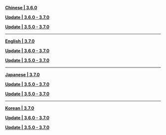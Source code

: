 **[Chinese | 3.6.0](https://autopatchcnws.yuanshen.com/client_app/download/pc_zip/20230513200250_hFVOC1wXPDVnzH87/Audio_Chinese_3.7.0.zip)**

**[Update | 3.6.0 - 3.7.0](https://autopatchcnws.yuanshen.com/client_app/update/hk4e_cn/18/zh-cn_3.6.0_3.7.0_hdiff_C2NJzhwt7iMx6I81.zip)**

**[Update | 3.5.0 - 3.7.0](https://autopatchcnws.yuanshen.com/client_app/update/hk4e_cn/18/zh-cn_3.5.0_3.7.0_hdiff_f3sMtjxaJK2TVFZ8.zip)**


---

**[English | 3.7.0](https://autopatchcnws.yuanshen.com/client_app/download/pc_zip/20230513200250_hFVOC1wXPDVnzH87/Audio_English(US)_3.7.0.zip)**

**[Update | 3.6.0 - 3.7.0](https://autopatchcnws.yuanshen.com/client_app/update/hk4e_cn/18/en-us_3.6.0_3.7.0_hdiff_1u8DG2WYrObnS3kZ.zip)**

**[Update | 3.5.0 - 3.7.0](https://autopatchcnws.yuanshen.com/client_app/update/hk4e_cn/18/en-us_3.5.0_3.7.0_hdiff_kmIFQdPJ5Ds7vKpa.zip)**


---

**[Japanese | 3.7.0](https://autopatchcnws.yuanshen.com/client_app/download/pc_zip/20230513200250_hFVOC1wXPDVnzH87/Audio_Japanese_3.7.0.zip)**

**[Update | 3.5.0 - 3.7.0](https://autopatchcnws.yuanshen.com/client_app/update/hk4e_cn/18/ja-jp_3.6.0_3.7.0_hdiff_ph64UKxvw7Nl3trV.zip)**

**[Update | 3.5.0 - 3.7.0](https://autopatchcnws.yuanshen.com/client_app/update/hk4e_cn/18/ja-jp_3.5.0_3.7.0_hdiff_r5SoMDPyCOcHuex4.zip)**


---

**[Korean | 3.7.0](https://autopatchcnws.yuanshen.com/client_app/download/pc_zip/20230513200250_hFVOC1wXPDVnzH87/Audio_Korean_3.7.0.zip)**

**[Update | 3.6.0 - 3.7.0](https://autopatchcnws.yuanshen.com/client_app/update/hk4e_cn/18/ko-kr_3.6.0_3.7.0_hdiff_jH7oESbhKdvg9i2Z.zip)**

**[Update | 3.5.0 - 3.7.0](https://autopatchcnws.yuanshen.com/client_app/update/hk4e_cn/18/ko-kr_3.6.0_3.7.0_hdiff_jH7oESbhKdvg9i2Z.zip)**

